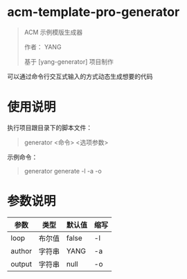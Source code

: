 # acm-template-pro-generator
> ACM 示例模版生成器
> 
> 作者： YANG
> 
> 基于 [yang-generator] 项目制作

可以通过命令行交互式输入的方式动态生成想要的代码

# 使用说明
执行项目跟目录下的脚本文件：
> generator <命令> <选项参数>

示例命令：
> generator generate -l -a -o

# 参数说明
| 参数 | 类型 | 默认值   | 缩写 |
| ---- | ---- |-------| ---- |
| loop | 布尔值 | false | -l |
| author | 字符串 | YANG  | -a |
| output |字符串 | null  | -o |



